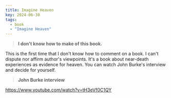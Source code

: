 ```yaml
---
title: Imagine Heaven 
key: 2024-06-30
tags: 
  - book 
  - "Imagine Heaven"
---
```


> **I don't know how to make of this book.**

This is the first time that I don't know how to comment on a book. I can't dispute nor affirm author's viewpoints. It's a book about near-death experiences as evidence for heaven. 
You can watch John Burke's interview and decide for yourself.


> **John Burke interview**

https://www.youtube.com/watch?v=tH3eVf0C1QY
 